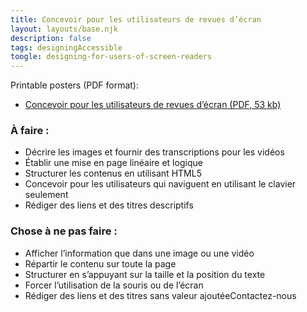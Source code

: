```yaml
---
title: Concevoir pour les utilisateurs de revues d’écran
layout: layouts/base.njk
description: false
tags: designingAccessible
toogle: designing-for-users-of-screen-readers
---
```

<p>Printable posters <span id="das1">(PDF format)</span>:</p>
<ul>
			<li><a href="{{ rootPath }}docs/posters/RevuesDecran-fr_2023.pdf" id="das7" aria-labelledby="das7 das1">Concevoir pour les utilisateurs de revues d’écran (PDF, 53 kb)</a></li></ul>


<div class="row">
	<div class="col-md-6">

### À faire :

*   Décrire les images et fournir des transcriptions pour les vidéos
*   Établir une mise en page linéaire et logique
*   Structurer les contenus en utilisant HTML5
*   Concevoir pour les utilisateurs qui naviguent en utilisant le clavier seulement
*   Rédiger des liens et des titres descriptifs
	</div>
	<div class="col-md-6">

### Chose à ne pas faire :

*   Afficher l’information que dans une image ou une vidéo
*   Répartir le contenu sur toute la page
*   Structurer en s’appuyant sur la taille et la position du texte
*   Forcer l’utilisation de la souris ou de l’écran
*   Rédiger des liens et des titres sans valeur ajoutéeContactez-nous
	</div>
</div>
